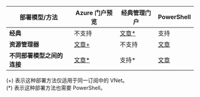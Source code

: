 | **部署模型/方法** | **Azure 门户预览** | **经典管理门户** | **PowerShell** |
| --- | --- | --- | --- |
| **经典** |不支持 |[文章*](/documentation/articles/vpn-gateway-howto-vnet-vnet-portal-classic/) |支持 |
| **资源管理器** |[文章+](/documentation/articles/vpn-gateway-howto-vnet-vnet-resource-manager-portal/) |不支持 |[文章](/documentation/articles/vpn-gateway-vnet-vnet-rm-ps/) |
| **不同部署模型之间的连接** |[文章*](/documentation/articles/vpn-gateway-connect-different-deployment-models-portal/) |支持* |[文章](/documentation/articles/vpn-gateway-connect-different-deployment-models-powershell/) |

(+) 表示这种部署方法仅适用于同一订阅中的 VNet。<br>
(*) 表示这种部署方法也需要 PowerShell。